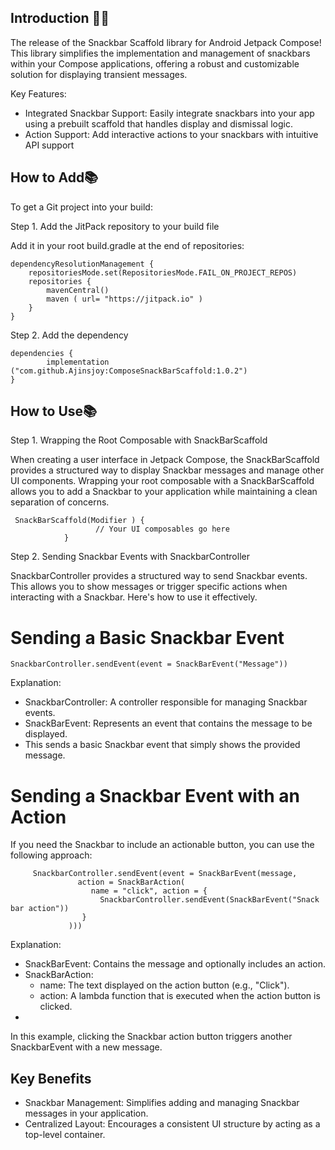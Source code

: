 

## Introduction 🙋‍♂️

The release of the Snackbar Scaffold library for Android Jetpack Compose! This library simplifies the implementation and management of snackbars within your Compose applications, offering a robust and customizable solution for displaying transient messages.

Key Features:

* Integrated Snackbar Support: Easily integrate snackbars into your app using a prebuilt scaffold that handles display and dismissal logic.
* Action Support: Add interactive actions to your snackbars with intuitive API support


## How to Add📚

To get a Git project into your build:

Step 1. Add the JitPack repository to your build file

Add it in your root build.gradle at the end of repositories:

	dependencyResolutionManagement {
		repositoriesMode.set(RepositoriesMode.FAIL_ON_PROJECT_REPOS)
		repositories {
			mavenCentral()
			maven ( url= "https://jitpack.io" )
		}
	}

Step 2. Add the dependency

	dependencies {
	        implementation ("com.github.Ajinsjoy:ComposeSnackBarScaffold:1.0.2")
	}

## How to Use📚

Step 1. Wrapping the Root Composable with SnackBarScaffold

When creating a user interface in Jetpack Compose, the SnackBarScaffold provides a structured way to display Snackbar messages and manage other UI components. Wrapping your root composable with a SnackBarScaffold allows you to add a Snackbar to your application while maintaining a clean separation of concerns.

   	 SnackBarScaffold(Modifier ) {
                       // Your UI composables go here
                }

Step 2. Sending Snackbar Events with SnackbarController

SnackbarController provides a structured way to send Snackbar events. This allows you to show messages or trigger specific actions when interacting with a Snackbar. Here's how to use it effectively.
 
# Sending a Basic Snackbar Event

  	SnackbarController.sendEvent(event = SnackBarEvent("Message"))

Explanation:

* SnackbarController: A controller responsible for managing Snackbar events.
* SnackBarEvent: Represents an event that contains the message to be displayed.
* This sends a basic Snackbar event that simply shows the provided message.

# Sending a Snackbar Event with an Action
If you need the Snackbar to include an actionable button, you can use the following approach:

		 SnackbarController.sendEvent(event = SnackBarEvent(message,
         		   action = SnackBarAction(
          		      name = "click", action = {
                	    SnackbarController.sendEvent(SnackBarEvent("Snack bar action"))
    				}
           		 )))


Explanation:

* SnackBarEvent: Contains the message and optionally includes an action.
* SnackBarAction:
	* name: The text displayed on the action button (e.g., "Click").
	* action: A lambda function that is executed when the action button is clicked.
 * 
In this example, clicking the Snackbar action button triggers another SnackbarEvent with a new message.

## Key Benefits
* Snackbar Management: Simplifies adding and managing Snackbar messages in your application.
* Centralized Layout: Encourages a consistent UI structure by acting as a top-level container.
